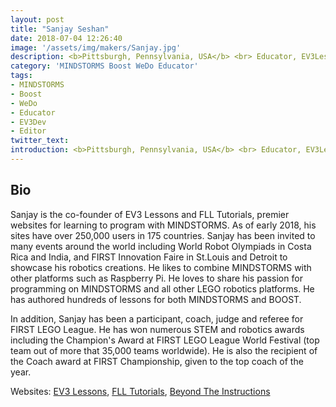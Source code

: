 ```yaml
---
layout: post
title: "Sanjay Seshan"
date: 2018-07-04 12:26:40
image: '/assets/img/makers/Sanjay.jpg'
description: <b>Pittsburgh, Pennsylvania, USA</b> <br> Educator, EV3Lessons
category: 'MINDSTORMS Boost WeDo Educator'
tags:
- MINDSTORMS
- Boost
- WeDo
- Educator
- EV3Dev
- Editor
twitter_text:
introduction: <b>Pittsburgh, Pennsylvania, USA</b> <br> Educator, EV3Lessons
---
```




## Bio


Sanjay is the co-founder of EV3 Lessons and FLL Tutorials, premier websites for learning to program with MINDSTORMS. As of early 2018, his sites have over 250,000 users in 175 countries. Sanjay has been invited to many events around the world including World Robot Olympiads in Costa Rica and India, and FIRST Innovation Faire in St.Louis and Detroit to showcase his robotics creations. He likes to combine MINDSTORMS with other platforms such as Raspberry Pi. He loves to share his passion for programming on MINDSTORMS and all other LEGO robotics platforms. He has authored hundreds of lessons for both MINDSTORMS and BOOST.

In addition, Sanjay has been a participant, coach, judge and referee for FIRST LEGO League. He has won numerous STEM and robotics awards including the Champion's Award at FIRST LEGO League World Festival (top team out of more that 35,000 teams worldwide). He is also the recipient of the Coach award at FIRST Championship, given to the top coach of the year.


Websites: [EV3 Lessons](http://www.ev3lessons.com), [FLL Tutorials](http://www.flltutorials.com), [Beyond The Instructions](http://www.beyondtheinstructions.com)
